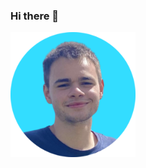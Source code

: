 ### Hi there 👋

<img src="https://github.com/nicolas-guillotte/nicolas-guillotte/blob/main/img/profil-modified.png" alt="Profil picture" width="200"/>

<!--
**nicolas-guillotte/nicolas-guillotte** is a ✨ _special_ ✨ repository because its `README.md` (this file) appears on your GitHub profile.

Here are some ideas to get you started:

- 🔭 I’m currently working on ...
- 🌱 I’m currently learning ...
- 👯 I’m looking to collaborate on ...
- 🤔 I’m looking for help with ...
- 💬 Ask me about ...
- 📫 How to reach me: ...
- 😄 Pronouns: ...
- ⚡ Fun fact: ...
-->
